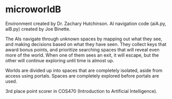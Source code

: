 # microworldB

Environment created by Dr. Zachary Hutchinson.
AI navigation code  (aiA.py, aiB.py) created by Joe Binette.

The AIs navigate through unknown spaces by mapping out what they see, and making decisions based on what they have seen. They collect keys that award bonus points, and prioritize searching spaces that will reveal even more of the world. When one of them sees an exit, it will escape, but the other will continue exploring until time is almost up.

Worlds are divided up into spaces that are completely isolated, aside from access using portals. Spaces are completely explored before portals are used.

3rd place point scorer in COS470 (Introduction to Artificial Intelligence).
